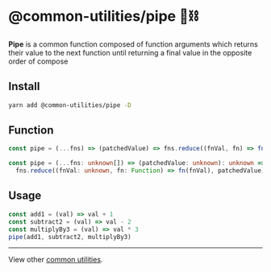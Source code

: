 # @common-utilities/pipe 🧰⛓

**Pipe** is a common function composed of function arguments which returns their value to the next function until returning a final value in the opposite order of compose

## Install

```bash
yarn add @common-utilities/pipe -D
```

## Function

```javascript
const pipe = (...fns) => (patchedValue) => fns.reduce((fnVal, fn) => fn(fnVal), patchedValue)
```

```typescript
const pipe = (...fns: unknown[]) => (patchedValue: unknown): unknown =>
  fns.reduce((fnVal: unknown, fn: Function) => fn(fnVal), patchedValue)
```

## Usage

```javascript
const add1 = (val) => val + 1
const subtract2 = (val) => val - 2
const multiplyBy3 = (val) => val * 3
pipe(add1, subtract2, multiplyBy3)
```

---

View other [common utilities](../../README.md).
